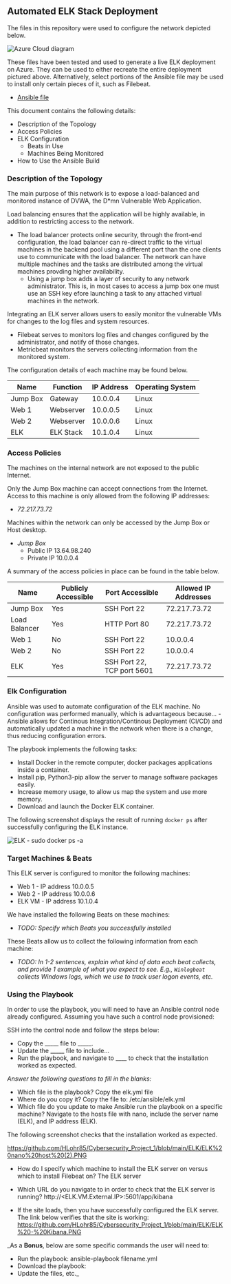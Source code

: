 ## Automated ELK Stack Deployment

The files in this repository were used to configure the network depicted below.

![Azure Cloud diagram](https://github.com/HLohr85/Cybersecurity_Project_1/blob/main/Diagrams/Azure%20Cloud%20diagram%20with%20ELK%20VM.PNG)

These files have been tested and used to generate a live ELK deployment on Azure. They can be used to either recreate the entire deployment pictured above. Alternatively, select portions of the Ansible file may be used to install only certain pieces of it, such as Filebeat.

  - [Ansible file](https://github.com/HLohr85/Cybersecurity_Project_1/tree/main/Ansible)

This document contains the following details:
- Description of the Topology
- Access Policies
- ELK Configuration
  - Beats in Use
  - Machines Being Monitored
- How to Use the Ansible Build


### Description of the Topology

The main purpose of this network is to expose a load-balanced and monitored instance of DVWA, the D*mn Vulnerable Web Application.

Load balancing ensures that the application will be highly available, in addition to restricting access to the network.
- The load balancer protects online security, through the front-end configuration, the load balancer can re-direct traffic to the virtual machines in the backend pool using a different port than the one clients use to communicate with the load balancer. The network can have multiple machines and the tasks are distributed among the virtual machines provding higher availability.
  - Using a jump box adds a layer of security to any network administrator. This is, in most cases to access a jump box one must use an SSH key efore launching a task to any attached virtual machines in the network.  

Integrating an ELK server allows users to easily monitor the vulnerable VMs for changes to the log files and system resources.
- Filebeat serves to monitors log files and changes configured by the administrator, and notify of those changes. 
- Metricbeat monitors the servers collecting information from the monitored system.  

The configuration details of each machine may be found below.

| Name     | Function | IP Address | Operating System |
|----------|----------|------------|------------------|
| Jump Box | Gateway  | 10.0.0.4   | Linux            |
| Web 1    | Webserver| 10.0.0.5   | Linux            |
| Web 2    | Webserver| 10.0.0.6   | Linux            |
| ELK      | ELK Stack| 10.1.0.4   | Linux            |

### Access Policies

The machines on the internal network are not exposed to the public Internet. 

Only the Jump Box machine can accept connections from the Internet. Access to this machine is only allowed from the following IP addresses:
- _72.217.73.72_

Machines within the network can only be accessed by the Jump Box or Host desktop.
- _Jump Box_
  - Public IP 13.64.98.240
  - Private IP 10.0.0.4

A summary of the access policies in place can be found in the table below.

| Name     | Publicly Accessible | Port Accessible   | Allowed IP Addresses |
|----------|---------------------|-------------------|----------------------|
| Jump Box | Yes                 | SSH Port 22       | 72.217.73.72         |
| Load Balancer   | Yes                 | HTTP Port 80      | 72.217.73.72         |
| Web 1    | No                  | SSH Port 22       | 10.0.0.4             |
| Web 2    | No                  | SSH Port 22       | 10.0.0.4             |
| ELK      | Yes                 | SSH Port 22, TCP port 5601     | 72.217.73.72         |

### Elk Configuration

Ansible was used to automate configuration of the ELK machine. No configuration was performed manually, which is advantageous because...
-Ansible allows for Continous Integration/Continous Deployment (CI/CD) and automatically updated a machine in the network when there is a change, thus reducing configuration errors.

The playbook implements the following tasks:
- Install Docker in the remote computer, docker packages applications inside a container.
- Install pip, Python3-pip allow the server to manage software packages easily.
- Increase memory usage, to allow us map the system and use more memory.
- Download and launch the Docker ELK container.

The following screenshot displays the result of running `docker ps` after successfully configuring the ELK instance.

![ELK - sudo docker ps -a](https://github.com/HLohr85/Cybersecurity_Project_1/blob/main/ELK/ELK%20docker%20ps.PNG)

### Target Machines & Beats
This ELK server is configured to monitor the following machines:
- Web 1 - IP address 10.0.0.5
- Web 2 - IP address 10.0.0.6
- ELK VM - IP address 10.1.0.4

We have installed the following Beats on these machines:
- _TODO: Specify which Beats you successfully installed_

These Beats allow us to collect the following information from each machine:
- _TODO: In 1-2 sentences, explain what kind of data each beat collects, and provide 1 example of what you expect to see. E.g., `Winlogbeat` collects Windows logs, which we use to track user logon events, etc._

### Using the Playbook
In order to use the playbook, you will need to have an Ansible control node already configured. Assuming you have such a control node provisioned: 

SSH into the control node and follow the steps below:
- Copy the _____ file to _____.
- Update the _____ file to include...
- Run the playbook, and navigate to ____ to check that the installation worked as expected.

_Answer the following questions to fill in the blanks:_
- Which file is the playbook? Copy the elk.yml file 
- Where do you copy it? Copy the file to: /etc/ansible/elk.yml
- Which file do you update to make Ansible run the playbook on a specific machine? Navigate to the hosts file with nano, include the server name (ELK), and IP address (ELK).

The following screenshot checks that the installation worked as expected.

https://github.com/HLohr85/Cybersecurity_Project_1/blob/main/ELK/ELK%20nano%20host%20(2).PNG

- How do I specify which machine to install the ELK server on versus which to install Filebeat on? The ELK server 
- Which URL do you navigate to in order to check that the ELK server is running? http://<ELK.VM.External.IP>:5601/app/kibana

- If the site loads, then you have successfully configured the ELK server. The link below verifies that the site is working: https://github.com/HLohr85/Cybersecurity_Project_1/blob/main/ELK/ELK%20-%20Kibana.PNG

_As a **Bonus**, below are some specific commands the user will need to: 
- Run the playbook: ansible-playbook filename.yml
- Download the playbook: 
- Update the files, etc._ 
